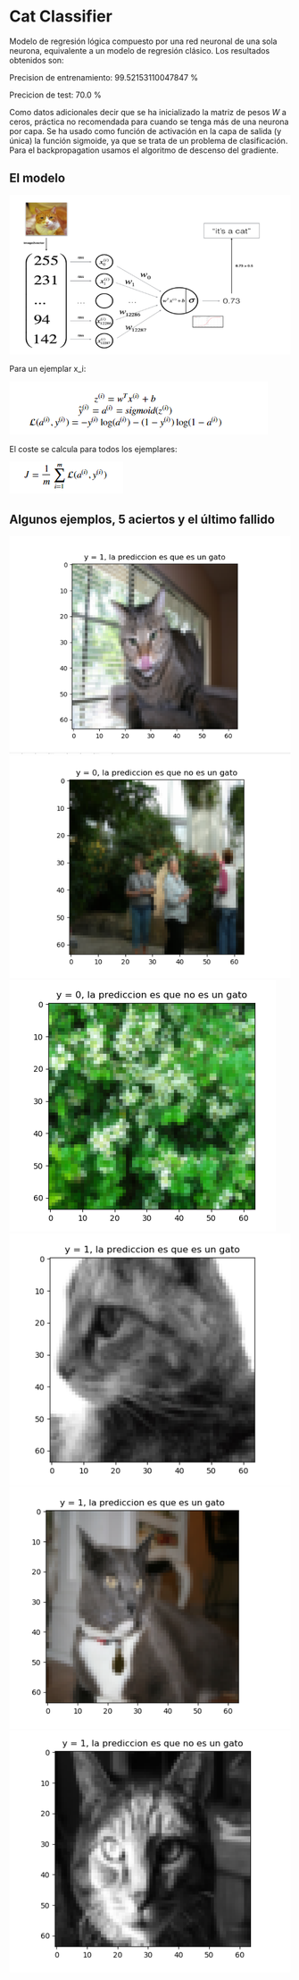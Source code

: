 
# Cat Classifier

Modelo de regresión lógica compuesto por una red neuronal de una sola neurona, equivalente a un modelo de regresión clásico.
Los resultados obtenidos son:

Precision de entrenamiento: 99.52153110047847 %

Precicion de test: 70.0 %

Como datos adicionales decir que se ha inicializado la matriz de pesos $W$ a ceros, práctica no recomendada para cuando se tenga más de una neurona por capa. Se ha usado como función de activación en la capa de salida (y única) la función sigmoide, ya que se trata de un problema de clasificación. Para el backpropagation usamos el algoritmo de descenso del gradiente.

## El modelo

<img src="images/model.png" />

Para un ejemplar x_i: 

<img src="images/formulas.png" />

El coste se calcula para todos los ejemplares:

<img src="images/coste.png" />


## Algunos ejemplos, 5 aciertos y el último fallido

<img src="examples/ex1.png" />

<img src="examples/ex2.png" />

<img src="examples/ex3.png" />

<img src="examples/ex4.png" />

<img src="examples/ex5.png" />

<img src="examples/ex6.png" />
